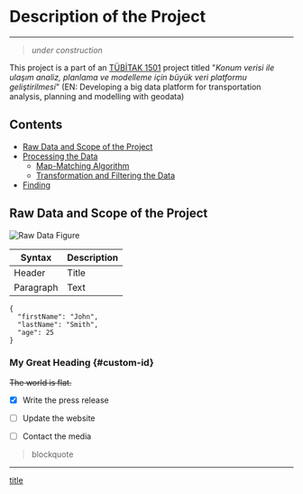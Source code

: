 # Description of the Project
---
> *under construction*


This project is a part of an [TÜBİTAK 1501](https://www.tubitak.gov.tr/en/funds/industry/national-support-programmes/content-1501-industrial-rd-projects-grant-programme) project titled "*Konum verisi ile ulaşım analiz, planlama ve modelleme için büyük veri platformu geliştirilmesi*" (EN: Developing a big data platform for transportation analysis, planning and modelling with geodata)

## Contents

- [Raw Data and Scope of the Project](#raw-data-and-scope-of-the-project)
- [Processing the Data](#process-data)
  - [Map-Matching Algorithm](#map-matching-algo)
  - [Transformation and Filtering the Data](#transformation-and-filtering)
- [Finding](#findings)


## Raw Data and Scope of the Project


![Raw Data Figure](https://github.com/kkocamaz/GPS_transport/tree/main/figsreadme/raw_data.png)


| Syntax | Description |
| ----------- | ----------- |
| Header | Title |
| Paragraph | Text |



```
{
  "firstName": "John",
  "lastName": "Smith",
  "age": 25
}
```

### My Great Heading {#custom-id}

~~The world is flat.~~

- [x] Write the press release
- [ ] Update the website
- [ ] Contact the media



> blockquote


---

[title](https://www.example.com)